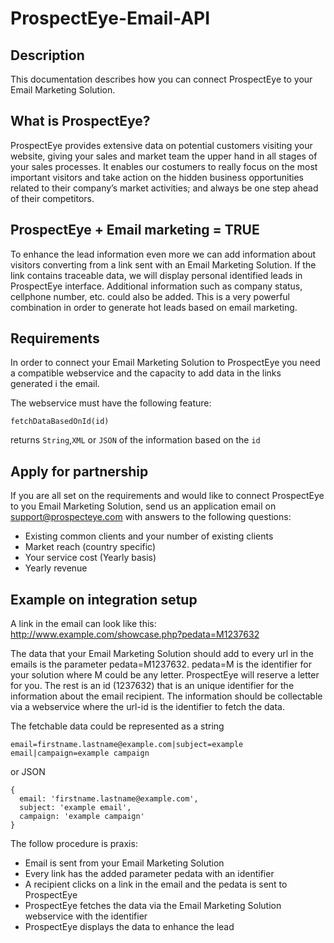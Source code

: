 ProspectEye-Email-API
=====================

Description
---------------------
This documentation describes how you can connect ProspectEye to your Email Marketing Solution.

What is ProspectEye?
---------------------
ProspectEye provides extensive data on potential customers visiting your website, giving your sales and market team the upper hand in all stages of your sales processes. 
It enables our costumers to really focus on the most important visitors and take action on the hidden business opportunities related to their company’s market activities; and always be one step ahead of their competitors.

ProspectEye + Email marketing = TRUE
---------------------
To enhance the lead information even more we can add information about visitors converting from a link
sent with an Email Marketing Solution. If the link contains traceable data, we will display personal identified leads in ProspectEye interface. Additional information such as company status, cellphone number, etc. could also be added.
This is a very powerful combination in order to generate hot leads based on email marketing.

Requirements
---------------------
In order to connect your Email Marketing Solution to ProspectEye you need a compatible webservice and the capacity to add data
in the links generated i the email.

The webservice must have the following feature:

``fetchDataBasedOnId(id)``

returns ``String``,``XML`` or ``JSON`` of the information based on the ``id``

Apply for partnership
---------------------
If you are all set on the requirements and would like to connect ProspectEye to you Email Marketing Solution, send us an application email on support@prospecteye.com
with answers to the following questions:

- Existing common clients and your number of existing clients
- Market reach (country specific)
- Your service cost (Yearly basis)
- Yearly revenue

Example on integration setup
---------------------
A link in the email can look like this: http://www.example.com/showcase.php?pedata=M1237632

The data that your Email Marketing Solution should add to every url in the emails is the parameter pedata=M1237632. pedata=M
is the identifier for your solution where M could be any letter. ProspectEye will reserve a letter for you. The rest is an
id (1237632) that is an unique identifier for the information about the email recipient. The information should be collectable
via a webservice where the url-id is the identifier to fetch the data.

The fetchable data could be represented as a string

``
email=firstname.lastname@example.com|subject=example email|campaign=example campaign
``

or JSON

```
{
  email: 'firstname.lastname@example.com',
  subject: 'example email',
  campaign: 'example campaign'
}
```

The follow procedure is praxis:

- Email is sent from your Email Marketing Solution
- Every link has the added parameter pedata with an identifier
- A recipient clicks on a link in the email and the pedata is sent to ProspectEye
- ProspectEye fetches the data via the Email Marketing Solution webservice with the identifier
- ProspectEye displays the data to enhance the lead

